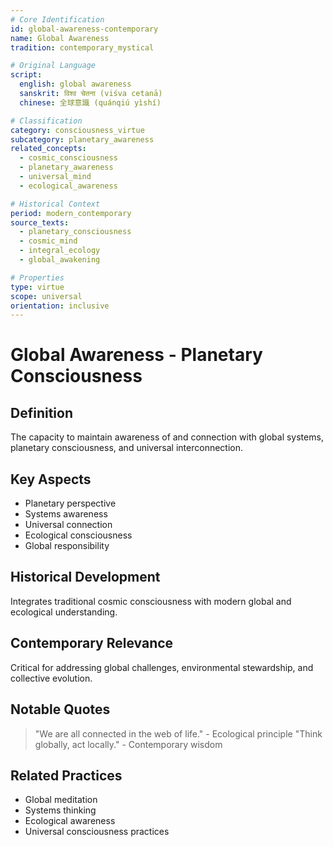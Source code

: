 ```yaml
---
# Core Identification
id: global-awareness-contemporary
name: Global Awareness
tradition: contemporary_mystical

# Original Language
script:
  english: global awareness
  sanskrit: विश्व चेतना (viśva cetanā)
  chinese: 全球意識 (quánqiú yìshí)

# Classification
category: consciousness_virtue
subcategory: planetary_awareness
related_concepts:
  - cosmic_consciousness
  - planetary_awareness
  - universal_mind
  - ecological_awareness

# Historical Context
period: modern_contemporary
source_texts:
  - planetary_consciousness
  - cosmic_mind
  - integral_ecology
  - global_awakening

# Properties
type: virtue
scope: universal
orientation: inclusive
---
```


# Global Awareness - Planetary Consciousness

## Definition
The capacity to maintain awareness of and connection with global systems, planetary consciousness, and universal interconnection.

## Key Aspects
- Planetary perspective
- Systems awareness
- Universal connection
- Ecological consciousness
- Global responsibility

## Historical Development
Integrates traditional cosmic consciousness with modern global and ecological understanding.

## Contemporary Relevance
Critical for addressing global challenges, environmental stewardship, and collective evolution.

## Notable Quotes
> "We are all connected in the web of life." - Ecological principle
> "Think globally, act locally." - Contemporary wisdom

## Related Practices
- Global meditation
- Systems thinking
- Ecological awareness
- Universal consciousness practices